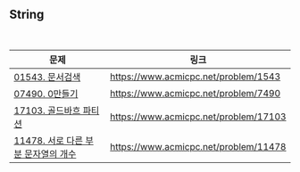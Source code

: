 <h2>String</h2>

<br>

|문제 | 링크 |
| ----- | ----- |
|[01543. 문서검색](https://github.com/kimdoha/algorithm-study/tree/main/%EB%B0%B1%EC%A4%80/Silver/1543.%E2%80%85%EB%AC%B8%EC%84%9C%E2%80%85%EA%B2%80%EC%83%89)|https://www.acmicpc.net/problem/1543 | 
|[07490. 0만들기](https://github.com/kimdoha/algorithm-study/tree/main/%EB%B0%B1%EC%A4%80/Gold/7490.%E2%80%850%E2%80%85%EB%A7%8C%EB%93%A4%EA%B8%B0)|https://www.acmicpc.net/problem/7490|
|[17103. 골드바흐 파티션](https://github.com/kimdoha/algorithm-study/tree/main/%EB%B0%B1%EC%A4%80/Silver/17103.%E2%80%85%EA%B3%A8%EB%93%9C%EB%B0%94%ED%9D%90%E2%80%85%ED%8C%8C%ED%8B%B0%EC%85%98)|https://www.acmicpc.net/problem/17103|
|[11478. 서로 다른 부분 문자열의 개수]()|https://www.acmicpc.net/problem/11478|
